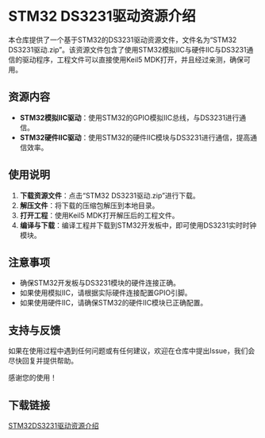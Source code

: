 # STM32 DS3231驱动资源介绍

本仓库提供了一个基于STM32的DS3231驱动资源文件，文件名为“STM32 DS3231驱动.zip”。该资源文件包含了使用STM32模拟IIC与硬件IIC与DS3231通信的驱动程序，工程文件可以直接使用Keil5 MDK打开，并且经过亲测，确保可用。

## 资源内容

- **STM32模拟IIC驱动**：使用STM32的GPIO模拟IIC总线，与DS3231进行通信。
- **STM32硬件IIC驱动**：使用STM32的硬件IIC模块与DS3231进行通信，提高通信效率。

## 使用说明

1. **下载资源文件**：点击“STM32 DS3231驱动.zip”进行下载。
2. **解压文件**：将下载的压缩包解压到本地目录。
3. **打开工程**：使用Keil5 MDK打开解压后的工程文件。
4. **编译与下载**：编译工程并下载到STM32开发板中，即可使用DS3231实时时钟模块。

## 注意事项

- 确保STM32开发板与DS3231模块的硬件连接正确。
- 如果使用模拟IIC，请根据实际硬件连接配置GPIO引脚。
- 如果使用硬件IIC，请确保STM32的硬件IIC模块已正确配置。

## 支持与反馈

如果在使用过程中遇到任何问题或有任何建议，欢迎在仓库中提出Issue，我们会尽快回复并提供帮助。

感谢您的使用！

## 下载链接

[STM32DS3231驱动资源介绍](https://pan.quark.cn/s/f015388d2480)